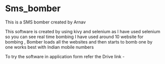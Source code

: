 # Sms_bomber

This is a SMS bomber created by Arnav

This software is created by using kivy and selenium
as I have used selenium so you can see real time bombing I have used around 10 website for bombing , Bomber loads all the websites and then starts to bomb one by one
works best with Indian mobile numbers 

To try the software in application form refer the
Drive link -
